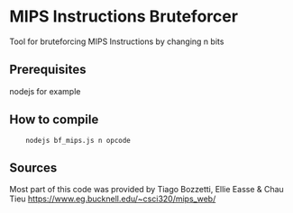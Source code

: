 MIPS Instructions Bruteforcer
======

Tool for bruteforcing MIPS Instructions by changing n bits

Prerequisites
------

nodejs for example


How to compile
------

```
	nodejs bf_mips.js n opcode
```

Sources
------

Most part of this code was provided by Tiago Bozzetti, Ellie Easse & Chau Tieu
https://www.eg.bucknell.edu/~csci320/mips_web/

